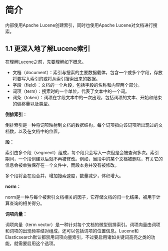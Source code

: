 # 简介

内部使用Apache Lucene创建索引，同时也使用Apache Lucene对文档进行搜索。

## 1.1 更深入地了解Lucene索引

在理解Lucene之前，先要理解如下概念。

- 文档（document）：索引与搜索的主要数据载体，包含一个或多个字段，存放将要写入索引的或将从索引搜索出来的数据。
- 字段（field）：文档的一个片段，包括字段的名称和内容两个部分。
- 词项（term）：搜索时的一个单位，代表了文本中的一个词。
- 词条（token）：词项在字段文本中的一次出现，包括词项的文本、开始和结束的偏移量以及类型。

**倒排索引**：

倒排索引是一种将词项映射到文档的数据结构。每个词项指向该词项所出现过的文档数，以及在文档中的位置。

**段：**

索引由多个段（segment）组成，每个段只会写入一次但是会被查询多次。索引期间，一个段创建以后就不再被修改。例如，当段中的某个文档被删除，有关它的信息会被单独保存在一个文件中，而段本身并没有被修改。

多个段将会在段合并，增加搜索速度，数量减少，体积增大。

**norm：**

norm是一种与每个被索引文档相关的因子，它存储文档的归一化结果，被用于计算查询的相关得分。

**词项向量：**

词项向量（term vector）是一种针对每个文档的微型倒排索引。词项向量由词项和词项的出现频率结对组成，还可以包括词项的位置信息。Lucene和Elasticsearch默认都禁用词项向量索引，不过要启用诸如关键词高亮之类的功能，就需要启用这个选项。
